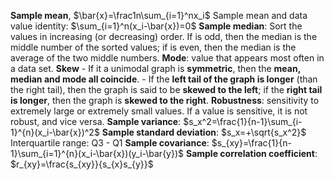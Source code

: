 **Sample mean**, $\bar{x}=\frac1n\sum_{i=1}^nx_i$
Sample mean and data value identity: $\sum_{i=1}^n(x_i-\bar{x})=0$
**Sample median**: Sort the values in increasing (or decreasing) order. If  is odd, then the median is the middle number of the sorted values; if  is even, then the median is the average of the two middle numbers.
**Mode**: value that appears most often in a data set.
**Skew**
    - If it a unimodal graph is **symmetric**, then the **mean, median and mode all coincide**.
    - If the **left tail of the graph is longer** (than the right tail), then the graph is said to be **skewed to the left**; if the **right tail is longer**, then the graph is **skewed to the right**.
**Robustness**: sensitivity to extremely large or extremely small values. If a value is sensitive, it is not robust, and vice versa.
**Sample variance**: $s_x^2=\frac{1}{n-1}\sum_{i-1}^{n}(x_i-\bar{x})^2$
**Sample standard deviation**: $s_x=+\sqrt{s_x^2}$
Interquartile range: Q3 - Q1
**Sample covariance**: $s_{xy}=\frac{1}{n-1}\sum_{i=1}^{n}(x_i-\bar{x})(y_i-\bar{y})$
**Sample correlation coefficient**: $r_{xy}=\frac{s_{xy}}{s_{x}s_{y}}$
